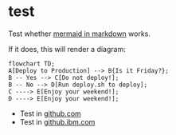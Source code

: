# test

Test whether [mermaid in markdown](https://github.blog/2022-02-14-include-diagrams-markdown-files-mermaid/) works.

If it does, this will render a diagram:

```mermaid
flowchart TD;
A[Deploy to Production] --> B{Is it Friday?};
B -- Yes --> C[Do not deploy!];
B -- No --> D[Run deploy.sh to deploy];
C ----> E[Enjoy your weekend!];
D ----> E[Enjoy your weekend!];
```

- Test in [github.com](https://github.com/ewan-chalmers/test-mermaid)
- Test in [github.ibm.com](https://github.ibm.com/ewan-chalmers/test-mermaid)
